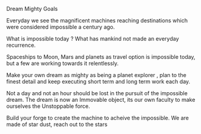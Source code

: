 Dream Mighty Goals 

Everyday we see the magnificent machines reaching destinations which were considered impossible a century ago.

What is impossible today ? What has mankind not made an everyday recurrence. 

Spaceships to Moon, Mars and planets as travel option is impossible today,  but a few are working towards it relentlessly. 

Make your own dream as mighty as being a planet explorer , plan to the finest detail and keep executing short term and long term work each day. 

Not a day and not an hour should be lost in the pursuit of the impossible dream.  The dream is now an Immovable object,  its our own faculty to make ourselves the Unstoppable force. 

Build your forge to create the machine to acheive the impossible.  We are made of star dust,  reach out to the stars
